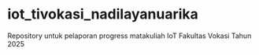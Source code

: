 # iot_tivokasi_nadilayanuarika
Repository untuk pelaporan progress matakuliah IoT Fakultas Vokasi Tahun 2025
